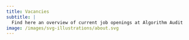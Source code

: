 ```yaml
---
title: Vacancies
subtitle: |
  Find here an overview of current job openings at Algorithm Audit
image: /images/svg-illustrations/about.svg
---
```


